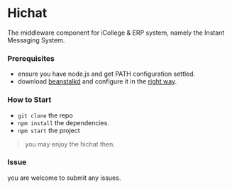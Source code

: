 Hichat
======

The middleware component for iCollege & ERP system, namely the Instant Messaging System.

### Prerequisites

* ensure you have node.js and get PATH configuration settled.
* download [beanstalkd](http://kr.github.io/beanstalkd/download.html) and configure it in the [right way](http://kr.github.io/beanstalkd/).

### How to Start

* `git clone` the repo
* `npm install` the dependencies.
* `npm start` the project

> you may enjoy the hichat then.

### Issue

you are welcome to submit any issues.
